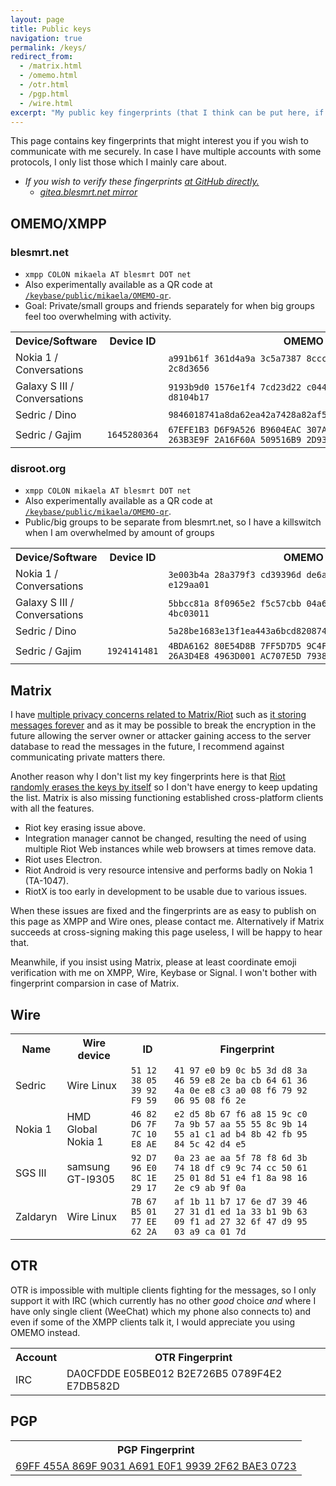 ```yaml
---
layout: page
title: Public keys
navigation: true
permalink: /keys/
redirect_from:
  - /matrix.html
  - /omemo.html
  - /otr.html
  - /pgp.html
  - /wire.html
excerpt: "My public key fingerprints (that I think can be put here, if I am missing something, tell me) for secure communication with me."
---
```


This page contains key fingerprints that might interest you if you wish
to communicate with me securely. In case I have multiple accounts
with some protocols, I only list those which I mainly care about.

* *If you wish to verify these fingerprints [at GitHub directly.](https://github.com/Mikaela/mikaela.github.io/blob/master/pages/keys.markdown)*
    * *[gitea.blesmrt.net mirror](https://gitea.blesmrt.net/mikaela/mikaela-info/src/branch/master/pages/keys.markdown)*

## OMEMO/XMPP

### blesmrt.net

* `xmpp COLON mikaela AT blesmrt DOT net`
* Also experimentally available as a QR code at [`/keybase/public/mikaela/OMEMO-qr`](https://keybase.pub/mikaela/OMEMO-qr/).
* Goal: Private/small groups and friends separately for when big groups feel too overwhelming with activity.

<table>
    <tr>
        <th>Device/Software</th>
        <th>Device ID</th>
        <th>OMEMO Fingerprint</th>
    </tr>
    <tr>
        <td>Nokia 1 / Conversations</td>
        <td><code></code></td>
        <td><code>a991b61f 361d4a9a 3c5a7387 8ccc6e89 b4111e79 8406e62f 3cc65d0f 2c8d3656</code></td>
    </tr>
    <tr>
        <td>Galaxy S III / Conversations</td>
        <td><code></code></td>
        <td><code>9193b9d0 1576e1f4 7cd23d22 c044c3c1 6bc6cd16 d3de9299 e43b2483 d8104b17</code></td>
    </tr>
    <tr>
        <td>Sedric / Dino</td>
        <td><code></code></td>
        <td><code>9846018741a8da62ea42a7428a82af5851b635875ac915b7c067127715cedd50</code></td>
    </tr>
    <tr>
        <td>Sedric / Gajim</td>
        <td><code>1645280364</code></td>
        <td><code>67EFE1B3 D6F9A526 B9604EAC 307AD1B6
263B3E9F 2A16F60A 509516B9 2D93C24F</code></td>
    </tr>
</table>

### disroot.org

* `xmpp COLON mikaela AT blesmrt DOT net`
* Also experimentally available as a QR code at [`/keybase/public/mikaela/OMEMO-qr`](https://keybase.pub/mikaela/OMEMO-qr/).
* Public/big groups to be separate from blesmrt.net, so I have a killswitch when I am overwhelmed by amount of groups

<table>
    <tr>
        <th>Device/Software</th>
        <th>Device ID</th>
        <th>OMEMO Fingerprint</th>
    </tr>
    <tr>
        <td>Nokia 1 / Conversations</td>
        <td><code></code></td>
        <td><code>3e003b4a 28a379f3 cd39396d de6a6659 15a80652 80cd3184 755614f2 e129aa01</code></td>
    </tr>
    <tr>
        <td>Galaxy S III / Conversations</td>
        <td><code></code></td>
        <td><code>5bbcc81a 8f0965e2 f5c57cbb 04a6160b d04f5b3c 36b95bd5 4df44938 4bc03011</code></td>
    </tr>
    <tr>
        <td>Sedric / Dino</td>
        <td><code></code></td>
        <td><code>5a28be1683e13f1ea443a6bcd82087474c50329105607bdc9631fb8e3338fb25</code></td>
    </tr>
    <tr>
        <td>Sedric / Gajim</td>
        <td><code>1924141481</code></td>
        <td><code>4BDA6162 80E54D8B 7FF5D7D5 9C4F9520
26A3D4E8 4963D001 AC707E5D 7938D667</code></td>
    </tr>
</table>

## Matrix

I have [multiple privacy concerns related to Matrix/Riot](https://github.com/privacytoolsIO/privacytools.io/issues/1049)
such as [it storing messages forever](https://github.com/matrix-org/matrix-doc/issues/447)
and as it may be possible to break the encryption in the future allowing the
server owner or attacker gaining access to the server database to read the
messages in the future, I recommend against communicating private matters
there.

Another reason why I don't list my key fingerprints here is that
[Riot randomly erases the keys by itself](https://github.com/vector-im/riot-web/issues/9169)
so I don't have energy to keep updating the list. Matrix is also missing
functioning established cross-platform clients with all the features.

* Riot key erasing issue above.
* Integration manager cannot be changed, resulting the need of using
  multiple Riot Web instances while web browsers at times remove data.
* Riot uses Electron.
* Riot Android is very resource intensive and performs badly on Nokia 1
  (TA-1047).
* RiotX is too early in development to be usable due to various issues.

When these issues are fixed and the fingerprints are as easy to publish on
this page as XMPP and Wire ones, please contact me. Alternatively if Matrix
succeeds at cross-signing making this page useless, I will be happy to hear
that.

Meanwhile, if you insist using Matrix, please at least coordinate emoji
verification with me on XMPP, Wire, Keybase or Signal. I won't bother with
fingerprint comparsion in case of Matrix.

## Wire

<table>
    <tr>
        <th>Name</th>
        <th>Wire device</th>
        <th>ID</th>
        <th>Fingerprint</th>
    </tr>
    <tr>
        <td>Sedric</td>
        <td>Wire Linux</td>
        <td><code>51 12 38 05 39 92 F9 59</code></td>
        <td><code>41 97 e0 b9 0c b5 3d d8 3a 46 59 e8 2e ba cb 64 61 36 4a 0e e8 c3 a0 08 f6 79 92 06 95 08 f6 2e</code></td>
    </tr>
    <tr>
        <td>Nokia 1</td>
        <td>HMD Global Nokia 1</td>
        <td><code>46 82 D6 7F 7C 10 E8 AE</code></td>
        <td><code>e2 d5 8b 67 f6 a8 15 9c c0 7a 9b 57 aa 55 55 8c 9b 14 55 a1 c1 ad b4 8b 42 fb 95 84 5c 42 d4 e5</code></td>
    </tr>
    <tr>
        <td>SGS III</td>
        <td>samsung GT-I9305</td>
        <td><code>92 D7 96 E0 8C 1E 29 17</code></td>
        <td><code>0a 23 ae aa 5f 78 f8 6d 3b 74 18 df c9 9c 74 cc 50 61 25 01 8d 51 e4 f1 8a 98 16 2e c9 ab 9f 0a</code></td>
    </tr>
    <tr>
        <td>Zaldaryn</td>
        <td>Wire Linux</td>
        <td><code>7B 67 B5 01 77 EE 62 2A</code></td>
        <td><code>af 1b 11 b7 17 6e d7 39 46 27 31 d1 ed 1a 33 b1 9b 63 09 f1 ad 27 32 6f 47 d9 95 03 a9 ca 01 7d</code></td>
    </tr>
</table>

## OTR

OTR is impossible with multiple clients fighting for the messages, so I only
support it with IRC (which currently has no other *good* choice *and* where
I have only single client (WeeChat) which my phone also connects to) and
even if some of the XMPP clients talk it, I would appreciate you using
OMEMO instead.

<table>
    <tr>
        <th>Account</th>
        <th>OTR Fingerprint</th>
    </tr>
    <tr>
        <td>IRC</td>
        <td>DA0CFDDE E05BE012 B2E726B5 0789F4E2 E7DB582D</td>
    </tr>
</table>

## PGP

<table>
    <tr>
        <th>PGP Fingerprint</th>
    </tr>
    <tr>
        <td><a href="/PGP/0xBAE30723.txt">69FF 455A 869F 9031 A691  E0F1 9939 2F62 BAE3 0723</a></td>
    </tr>
</table>
